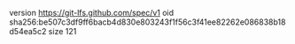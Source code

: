 version https://git-lfs.github.com/spec/v1
oid sha256:be507c3df9ff6bacb4d830e803243f1f56c3f41ee82262e086838b18d54ea5c2
size 121
